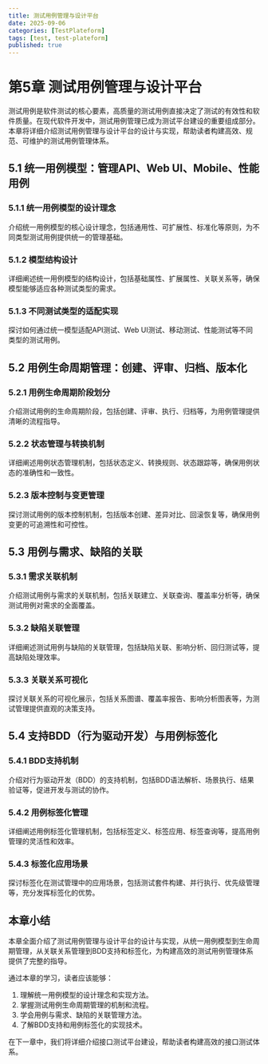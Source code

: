 ```yaml
---
title: 测试用例管理与设计平台
date: 2025-09-06
categories: [TestPlateform]
tags: [test, test-plateform]
published: true
---
```


# 第5章 测试用例管理与设计平台

测试用例是软件测试的核心要素，高质量的测试用例直接决定了测试的有效性和软件质量。在现代软件开发中，测试用例管理已成为测试平台建设的重要组成部分。本章将详细介绍测试用例管理与设计平台的设计与实现，帮助读者构建高效、规范、可维护的测试用例管理体系。

## 5.1 统一用例模型：管理API、Web UI、Mobile、性能用例

### 5.1.1 统一用例模型的设计理念

介绍统一用例模型的核心设计理念，包括通用性、可扩展性、标准化等原则，为不同类型测试用例提供统一的管理基础。

### 5.1.2 模型结构设计

详细阐述统一用例模型的结构设计，包括基础属性、扩展属性、关联关系等，确保模型能够适应各种测试类型的需求。

### 5.1.3 不同测试类型的适配实现

探讨如何通过统一模型适配API测试、Web UI测试、移动测试、性能测试等不同类型的测试用例。

## 5.2 用例生命周期管理：创建、评审、归档、版本化

### 5.2.1 用例生命周期阶段划分

介绍测试用例的生命周期阶段，包括创建、评审、执行、归档等，为用例管理提供清晰的流程指导。

### 5.2.2 状态管理与转换机制

详细阐述用例状态管理机制，包括状态定义、转换规则、状态跟踪等，确保用例状态的准确性和一致性。

### 5.2.3 版本控制与变更管理

探讨测试用例的版本控制机制，包括版本创建、差异对比、回滚恢复等，确保用例变更的可追溯性和可控性。

## 5.3 用例与需求、缺陷的关联

### 5.3.1 需求关联机制

介绍测试用例与需求的关联机制，包括关联建立、关联查询、覆盖率分析等，确保测试用例对需求的全面覆盖。

### 5.3.2 缺陷关联管理

详细阐述测试用例与缺陷的关联管理，包括缺陷关联、影响分析、回归测试等，提高缺陷处理效率。

### 5.3.3 关联关系可视化

探讨关联关系的可视化展示，包括关系图谱、覆盖率报告、影响分析图表等，为测试管理提供直观的决策支持。

## 5.4 支持BDD（行为驱动开发）与用例标签化

### 5.4.1 BDD支持机制

介绍对行为驱动开发（BDD）的支持机制，包括BDD语法解析、场景执行、结果验证等，促进开发与测试的协作。

### 5.4.2 用例标签化管理

详细阐述用例标签化管理机制，包括标签定义、标签应用、标签查询等，提高用例管理的灵活性和效率。

### 5.4.3 标签化应用场景

探讨标签化在测试管理中的应用场景，包括测试套件构建、并行执行、优先级管理等，充分发挥标签化的优势。

## 本章小结

本章全面介绍了测试用例管理与设计平台的设计与实现，从统一用例模型到生命周期管理，从关联关系管理到BDD支持和标签化，为构建高效的测试用例管理体系提供了完整的指导。

通过本章的学习，读者应该能够：

1. 理解统一用例模型的设计理念和实现方法。
2. 掌握测试用例生命周期管理的机制和流程。
3. 学会用例与需求、缺陷的关联管理方法。
4. 了解BDD支持和用例标签化的实现技术。

在下一章中，我们将详细介绍接口测试平台建设，帮助读者构建高效的接口测试体系。